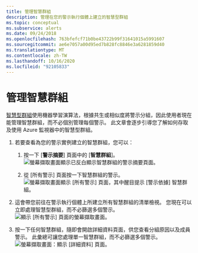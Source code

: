 ```yaml
---
title: 管理智慧群組
description: 管理在您的警示執行個體上建立的智慧型群組
ms.topic: conceptual
ms.subservice: alerts
ms.date: 09/24/2018
ms.openlocfilehash: 763bfefcf71b0be43722b99f31641015a5991607
ms.sourcegitcommit: ae6e7057a00d95ed7b828fc8846e3a6281859d40
ms.translationtype: MT
ms.contentlocale: zh-TW
ms.lasthandoff: 10/16/2020
ms.locfileid: "92105833"
---
```

# <a name="manage-smart-groups"></a>管理智慧群組

[智慧型群組](./alerts-smartgroups-overview.md?toc=%252fazure%252fazure-monitor%252ftoc.json)使用機器學習演算法，根據共生或相似度將警示分組，因此使用者現在能管理智慧群組，而不必個別管理每個警示。 此文章會逐步引導您了解如何存取及使用 Azure 監視器中的智慧型群組。

1. 若要查看為您的警示實例建立的智慧群組，您可以：

     1. 按一下 [**警示摘要**] 頁面中的 [**智慧群組**]。    
    ![螢幕擷取畫面顯示已反白顯示智慧群組的警示摘要頁面。](./media/alerts-managing-smart-groups/sg-alerts-summary.jpg)
    
     1. 從 [所有警示] 頁面按一下智慧群組的警示。   
     ![螢幕擷取畫面顯示 [所有警示] 頁面，其中醒目提示 [警示依據] 智慧群組。](./media/alerts-managing-smart-groups/sg-all-alerts.jpg)

2. 這會帶您前往在警示執行個體上所建立所有智慧群組的清單檢視。 您現在可以立即處理智慧型群組，而不必篩選多個警示。   
![顯示 [所有警示] 頁面的螢幕擷取畫面。](./media/alerts-managing-smart-groups/sg-list.jpg)

3. 按一下任何智慧群組，隨即會開啟詳細資料頁面，供您查看分組原因以及成員警示。 此彙總可讓您處理單一智慧群組，而不必篩選多個警示。   
![螢幕擷取畫面：顯示 [詳細資料] 頁面。](./media/alerts-managing-smart-groups/sg-details.jpg)
